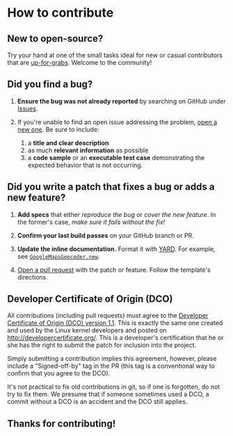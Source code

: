 # How to contribute

## **New to open-source?**

Try your hand at one of the small tasks ideal for new or casual contributors that are [up-for-grabs](https://github.com/ivanoblomov/google_maps_geocoder/issues?q=is%3Aissue+is%3Aopen+label%3Aup-for-grabs). Welcome to the community!

## **Did you find a bug?**

1. **Ensure the bug was not already reported** by searching on GitHub under [Issues](https://github.com/ivanoblomov/google_maps_geocoder/issues).

2. If you're unable to find an open issue addressing the problem, [open a new one](https://github.com/ivanoblomov/google_maps_geocoder/issues/new). Be sure to include:
    1. a **title and clear description**
    2. as much **relevant information** as possible
    3. a **code sample** or an **executable test case** demonstrating the expected behavior that is not occurring.

## **Did you write a patch that fixes a bug or adds a new feature?**

1. **Add specs** that either *reproduce the bug* or *cover the new feature*. In the former's case, *make sure it fails without the fix!*

2. **Confirm your last build passes** on your GitHub branch or PR.

3. **Update the inline documentation.** Format it with [YARD](http://www.rubydoc.info/gems/yard/file/docs/GettingStarted.md). For example, see [`GoogleMapsGeocoder.new`](https://github.com/ivanoblomov/google_maps_geocoder/blob/github-templates/lib/google_maps_geocoder/google_maps_geocoder.rb#L43-L50).

4. [Open a pull request](https://github.com/ivanoblomov/google_maps_geocoder/compare) with the patch or feature. Follow the template's directions.

## Developer Certificate of Origin (DCO)

All contributions (including pull requests) must agree to
the [Developer Certificate of Origin (DCO) version 1.1](doc/dco.txt).
This is exactly the same one created and used by the Linux kernel developers
and posted on <http://developercertificate.org/>.
This is a developer's certification that he or she has the right to
submit the patch for inclusion into the project.

Simply submitting a contribution implies this agreement, however,
please include a "Signed-off-by" tag in the PR
(this tag is a conventional way to confirm that you agree to the DCO).

It's not practical to fix old contributions in git, so if one is forgotten,
do not try to fix them.  We presume that if someone sometimes used a DCO,
a commit without a DCO is an accident and the DCO still applies.

## Thanks for contributing!
